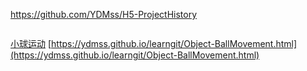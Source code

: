 https://github.com/YDMss/H5-ProjectHistory
```JS项目：
```
[小球运动]( https://ydmss.github.io/H5-ProjectHistory/Object-BallMovement.html)
[https://ydmss.github.io/learngit/Object-BallMovement.html](https://ydmss.github.io/learngit/Object-BallMovement.html)
